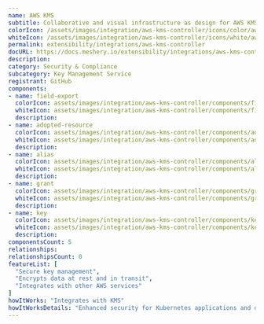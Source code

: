 ```yaml
---
name: AWS KMS
subtitle: Collaborative and visual infrastructure as design for AWS KMS
colorIcon: /assets/images/integration/aws-kms-controller/icons/color/aws-kms-controller-color.svg
whiteIcon: /assets/images/integration/aws-kms-controller/icons/white/aws-kms-controller-white.svg
permalink: extensibility/integrations/aws-kms-controller
docURL: https://docs.meshery.io/extensibility/integrations/aws-kms-controller
description: 
category: Security & Compliance
subcategory: Key Management Service
registrant: GitHub
components: 
- name: field-export
  colorIcon: assets/images/integration/aws-kms-controller/components/field-export/icons/color/field-export-color.svg
  whiteIcon: assets/images/integration/aws-kms-controller/components/field-export/icons/white/field-export-white.svg
  description: 
- name: adopted-resource
  colorIcon: assets/images/integration/aws-kms-controller/components/adopted-resource/icons/color/adopted-resource-color.svg
  whiteIcon: assets/images/integration/aws-kms-controller/components/adopted-resource/icons/white/adopted-resource-white.svg
  description: 
- name: alias
  colorIcon: assets/images/integration/aws-kms-controller/components/alias/icons/color/alias-color.svg
  whiteIcon: assets/images/integration/aws-kms-controller/components/alias/icons/white/alias-white.svg
  description: 
- name: grant
  colorIcon: assets/images/integration/aws-kms-controller/components/grant/icons/color/grant-color.svg
  whiteIcon: assets/images/integration/aws-kms-controller/components/grant/icons/white/grant-white.svg
  description: 
- name: key
  colorIcon: assets/images/integration/aws-kms-controller/components/key/icons/color/key-color.svg
  whiteIcon: assets/images/integration/aws-kms-controller/components/key/icons/white/key-white.svg
  description: 
componentsCount: 5
relationships: 
relationshipsCount: 0
featureList: [
  "Secure key management",
  "Encrypts data at rest and in transit",
  "Integrates with other AWS services"
]
howItWorks: "Integrates with KMS"
howItWorksDetails: "Enhanced security for Kubernetes applications and data on AWS"
---
```

